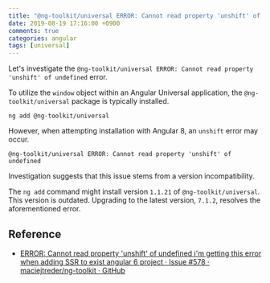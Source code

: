 ```yaml
---
title: "@ng-toolkit/universal ERROR: Cannot read property 'unshift' of undefined"
date: 2019-08-19 17:16:00 +0900
comments: true
categories: angular
tags: [universal]
---
```


Let's investigate the `@ng-toolkit/universal ERROR: Cannot read property 'unshift' of undefined` error.

To utilize the `window` object within an Angular Universal application, the `@ng-toolkit/universal` package is typically installed.

```
ng add @ng-toolkit/universal
```

However, when attempting installation with Angular 8, an `unshift` error may occur.

```
@ng-toolkit/universal ERROR: Cannot read property 'unshift' of undefined
```

Investigation suggests that this issue stems from a version incompatibility.

The `ng add` command might install version `1.1.21` of `@ng-toolkit/universal`. This version is outdated. Upgrading to the latest version, `7.1.2`, resolves the aforementioned error.

## Reference

- [ERROR: Cannot read property 'unshift' of undefined i'm getting this error when adding SSR to exist angular 6 project · Issue #578 · maciejtreder/ng-toolkit · GitHub](https://github.com/maciejtreder/ng-toolkit/issues/578)